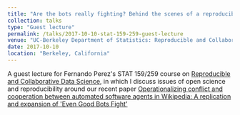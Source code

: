 ```yaml
---
title: "Are the bots really fighting? Behind the scenes of a reproducible replication"
collection: talks
type: "Guest lecture"
permalink: /talks/2017-10-10-stat-159-259-guest-lecture
venue: "UC-Berkeley Department of Statistics: Reproducible and Collaborative Data Science"
date: 2017-10-10
location: "Berkeley, California"
---
```


A guest lecture for Fernando Perez's STAT 159/259 course on [Reproducible and Collaborative Data Science](https://berkeley-stat159-f17.github.io/stat159-f17/), in which I discuss issues of open science and reproducibility around our recent paper [Operationalizing conflict and cooperation between automated software agents in Wikipedia: A replication and expansion of 'Even Good Bots Fight'](http://stuartgeiger.com/articles/2017-09-12-conflict-bots-cscw)
